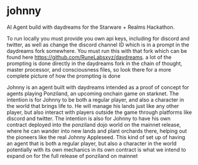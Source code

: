 # johnny

AI Agent build with daydreams for the Starware + Realms Hackathon. 

To run locally you must provide you own api keys, including for discord and twitter, as well as change the discord channel ID which is in a prompt in the daydreams fork somewhere. You must run this with that fork which can be found here https://github.com/RuneLabsxyz/daydreams. a lot of the prompting is done directly in the daydreams fork in the chain of thought, master processor, and consciousness files, so look there for a more complete picture of how the prompting is done

Johnny is an agent built with daydreams intended as a proof of concept for agents playing Ponziland, an upcoming onchain game on starknet. The intention is for Johnny to be both a regular player, and also a character in the world that brings life to. He will manage his lands just like any other player, but also interact with players outside the game through platforms like discord and twitter. The intention is also for Johnny to have his own contract deployed into the ponziland dojo world on the mainnet release, where he can wander into new lands and plant orchards there, helping out the pioneers like the real Johnny Appleseed. This kind of set up of having an agent that is both a regular player, but also a character in the world potentially with its own mechanics in its own contract is what we intend to expand on for the full release of ponziland on mainnet


